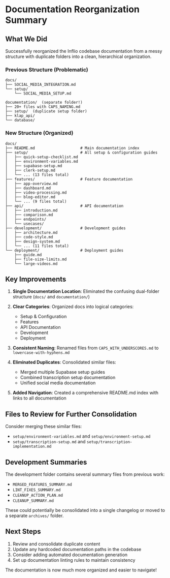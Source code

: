 # Documentation Reorganization Summary

## What We Did

Successfully reorganized the Inflio codebase documentation from a messy structure with duplicate folders into a clean, hierarchical organization.

### Previous Structure (Problematic)
```
docs/
├── SOCIAL_MEDIA_INTEGRATION.md
└── setup/
    └── SOCIAL_MEDIA_SETUP.md

documentation/  (separate folder!)
├── 20+ files with CAPS_NAMING.md
├── setup/  (duplicate setup folder)
├── klap_api/
└── database/
```

### New Structure (Organized)
```
docs/
├── README.md                    # Main documentation index
├── setup/                       # All setup & configuration guides
│   ├── quick-setup-checklist.md
│   ├── environment-variables.md
│   ├── supabase-setup.md
│   ├── clerk-setup.md
│   └── ... (13 files total)
├── features/                    # Feature documentation
│   ├── app-overview.md
│   ├── dashboard.md
│   ├── video-processing.md
│   ├── blog-editor.md
│   └── ... (9 files total)
├── api/                         # API documentation
│   ├── introduction.md
│   ├── comparison.md
│   ├── endpoints/
│   └── usecases/
├── development/                 # Development guides
│   ├── architecture.md
│   ├── code-style.md
│   ├── design-system.md
│   └── ... (11 files total)
└── deployment/                  # Deployment guides
    ├── guide.md
    ├── file-size-limits.md
    └── large-videos.md
```

## Key Improvements

1. **Single Documentation Location**: Eliminated the confusing dual-folder structure (`docs/` and `documentation/`)

2. **Clear Categories**: Organized docs into logical categories:
   - Setup & Configuration
   - Features
   - API Documentation
   - Development
   - Deployment

3. **Consistent Naming**: Renamed files from `CAPS_WITH_UNDERSCORES.md` to `lowercase-with-hyphens.md`

4. **Eliminated Duplicates**: Consolidated similar files:
   - Merged multiple Supabase setup guides
   - Combined transcription setup documentation
   - Unified social media documentation

5. **Added Navigation**: Created a comprehensive README.md index with links to all documentation

## Files to Review for Further Consolidation

Consider merging these similar files:
- `setup/environment-variables.md` and `setup/environment-setup.md`
- `setup/transcription-setup.md` and `setup/transcription-implementation.md`


## Development Summaries

The development folder contains several summary files from previous work:
- `MERGED_FEATURES_SUMMARY.md`
- `LINT_FIXES_SUMMARY.md`
- `CLEANUP_ACTION_PLAN.md`
- `CLEANUP_SUMMARY.md`

These could potentially be consolidated into a single changelog or moved to a separate `archives/` folder.

## Next Steps

1. Review and consolidate duplicate content
2. Update any hardcoded documentation paths in the codebase
3. Consider adding automated documentation generation
4. Set up documentation linting rules to maintain consistency

The documentation is now much more organized and easier to navigate! 